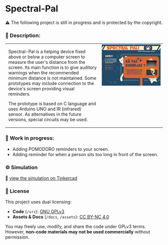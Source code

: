 # Spectral-Pal

⚠️ The following project is still in progress and is protected by the copyright.

<h3> 📝 Description:</h3>
<table style="width: 100%;">
  <tr>
     <td style="vertical-align: top; padding-left: 10px;">

   <p style="margin-bottom: 10px;">
       Spectral-Pal is a helping device fixed above or below a computer screen to measure the user's distance from the screen. Its main function is to give auditory warnings when the recommended minimum distance is not maintained.  Some prototypes may include connection to the device's screen providing visual reminders.

The prototype is based on C language and uses Arduino UNO and IR (infrared) sensor. As alternatives in the future versions, special circuits may be used. 
</p>
    </td>
    <td style="width: 40%; vertical-align: top;">
      <img src="./assets/SP_Poster_Lat.jpg" style="width: 100%; height: auto;"/>
    </td>
    
  </tr>
</table>

### 🔧 Work in progress:
- Adding POMODORO reminders to your screen.
- Adding reminder for when a person sits too long in front of the screen.



### ⚙️ Simulation
🔗 [view the simulation on Tinkercad](https://www.tinkercad.com/things/kJ8C4ohQrSh-spectral-pal?sharecode=h3pmaaNPvNmvdpFNgzQEwLuWjI1L4B5lH18c5Ithxl4)

### :pencil: License

This project uses dual licensing:

- **Code** (`/src`): [GNU GPLv3](https://www.gnu.org/licenses/gpl-3.0.html)  
- **Assets & Docs** (`/docs`, `/assets`): [CC BY-NC 4.0](https://creativecommons.org/licenses/by-nc/4.0/)

You may freely use, modify, and share the code under GPLv3 terms.  
However, **non-code materials may not be used commercially** without permission.

